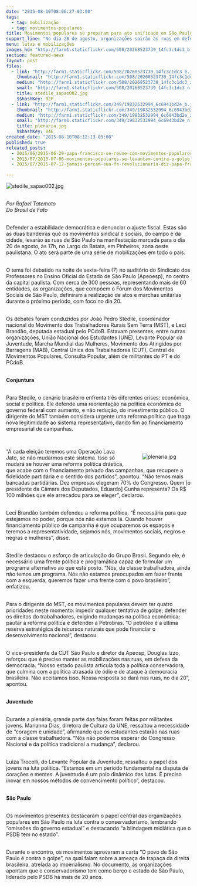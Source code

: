 ```yaml
---
date: "2015-08-10T08:06:27-03:00"
tags:
  - tag: mobilização
  - tag: movimentos-populares
title: Movimentos populares se preparam para ato unificado em São Paulo
support_line: "No dia 20 de agosto, organizações sairão às ruas em defesa da democracia e contra o ajuste fiscal"
menu: lutas e mobilizações
images_hd: "http://farm1.staticflickr.com/508/20268523739_14fc3c1dc3_b.jpg"
section: featured-news
layout: post
files:
  - link: "http://farm1.staticflickr.com/508/20268523739_14fc3c1dc3_b.jpg"
    thumbnail: "http://farm1.staticflickr.com/508/20268523739_14fc3c1dc3_t.jpg"
    medium: "http://farm1.staticflickr.com/508/20268523739_14fc3c1dc3_z.jpg"
    small: "http://farm1.staticflickr.com/508/20268523739_14fc3c1dc3_n.jpg"
    title: stedile_sapao002.jpg
    $$hashKey: 02P
  - link: "http://farm1.staticflickr.com/349/19832532994_6c6943bd2e_b.jpg"
    thumbnail: "http://farm1.staticflickr.com/349/19832532994_6c6943bd2e_t.jpg"
    medium: "http://farm1.staticflickr.com/349/19832532994_6c6943bd2e_z.jpg"
    small: "http://farm1.staticflickr.com/349/19832532994_6c6943bd2e_n.jpg"
    title: plenaria.jpg
    $$hashKey: 04E
created_date: "2015-08-10T08:12:13-03:00"
published: true
releated_posts:
  - 2015/06/2015-06-29-papa-francisco-se-reune-com-movimentos-populares-na-bolivia.md
  - 2015/07/2015-07-06-movimentos-populares-se-levantam-contra-o-golpe.md
  - 2015/07/2015-07-12-jamais-percam-sua-fe-revolucionaria-diz-papa-francisco-aos-movimentos-populares.md

---
```

<p><img alt="stedile_sapao002.jpg" src="http://farm1.staticflickr.com/508/20268523739_14fc3c1dc3_b.jpg" /></p>

<p><br />
<em>Por Rafael Tatemoto<br />
Do Brasil de Fato</em></p>

<p><br />
Defender a estabilidade democr&aacute;tica e denunciar o ajuste fiscal. Estas s&atilde;o as duas bandeiras que os movimentos sindical e sociais, do campo e da cidade, levar&atilde;o &agrave;s ruas de S&atilde;o Paulo na manifesta&ccedil;&atilde;o marcada para o dia 20 de agosto, &agrave;s 17h, no Largo da Batata, em Pinheiros, zona oeste paulistana. O ato ser&aacute; parte de uma s&eacute;rie de mobiliza&ccedil;&otilde;es em todo o pa&iacute;s.</p>

<p><br />
O tema foi debatido na noite de sexta-feira (7) no audit&oacute;rio do Sindicato dos Professores no Ensino Oficial do Estado de S&atilde;o Paulo (Apeoesp), no centro da capital paulista. Com cerca de 300 pessoas, representando mais de 60 entidades, as organiza&ccedil;&otilde;es, que comp&otilde;em o F&oacute;rum dos Movimentos Sociais de S&atilde;o Paulo, definiram a realiza&ccedil;&atilde;o de atos e marchas unit&aacute;rias durante o pr&oacute;ximo per&iacute;odo, com foco no dia 20.</p>

<p><br />
Os debates foram conduzidos por Jo&atilde;o Pedro Stedile, coordenador nacional do Movimento dos Trabalhadores Rurais Sem Terra (MST), e Leci Brand&atilde;o, deputada estadual pelo PCdoB. Estavam presentes, entre outras organiza&ccedil;&otilde;es, Uni&atilde;o Nacional dos Estudantes (UNE), Levante Popular da Juventude, Marcha Mundial das Mulheres, Movimento dos Atingidos por Barragens (MAB), Central &Uacute;nica dos Trabalhadores (CUT), Central de Movimentos Populares, Consulta Popular, al&eacute;m de militantes do PT e do PCdoB.</p>

<p><br />
<strong>Conjuntura</strong></p>

<p><br />
Para Stedile, o cen&aacute;rio brasileiro enfrenta tr&ecirc;s diferentes crises: econ&ocirc;mica, social e pol&iacute;tica. Ele defende uma reorienta&ccedil;&atilde;o na pol&iacute;tica econ&ocirc;mica do governo federal com aumento, e n&atilde;o redu&ccedil;&atilde;o, do investimento p&uacute;blico. O dirigente do MST tamb&eacute;m considera urgente uma reforma pol&iacute;tica que traga nova legitimidade ao sistema representativo, dando fim ao financiamento empresarial de campanhas.</p>

<p>&nbsp;</p>

<figure class="image" style="float:right"><img alt="plenaria.jpg" src="http://farm1.staticflickr.com/349/19832532994_6c6943bd2e_b.jpg" />
<figcaption></figcaption>
</figure>

<p>&ldquo;A cada elei&ccedil;&atilde;o teremos uma Opera&ccedil;&atilde;o Lava Jato, se n&atilde;o mudarmos este sistema. Isso s&oacute; mudar&aacute; se houver uma reforma pol&iacute;tica dr&aacute;stica, que acabe com o financiamento privado das campanhas, que recupere a fidelidade partid&aacute;ria e o sentido dos partidos&rdquo;, apontou. &ldquo;N&atilde;o temos mais bancadas partid&aacute;rias. Dez empresas elegeram 70% do Congresso. Quem [o presidente da C&acirc;mara dos Deputados, Eduardo] Cunha representa? Os R$ 100 milh&otilde;es que ele arrecadou para se eleger&rdquo;, declarou.</p>

<p><br />
Leci Brand&atilde;o tamb&eacute;m defendeu a reforma pol&iacute;tica. &ldquo;&Eacute; necess&aacute;ria para que estejamos no poder, porque n&oacute;s n&atilde;o estamos l&aacute;. Quando houver financiamento p&uacute;blico de campanha &eacute; que ocuparemos os espa&ccedil;os e teremos a representatividade, sejamos n&oacute;s, movimentos sociais, negros e negras e mulheres&rdquo;, disse.</p>

<p><br />
Stedile destacou o esfor&ccedil;o de articula&ccedil;&atilde;o do Grupo Brasil. Segundo ele, &eacute; necess&aacute;rio uma frente pol&iacute;tica e program&aacute;tica capaz de formular um programa alternativo ao que est&aacute; posto. &ldquo;N&oacute;s, da classe trabalhadora, ainda n&atilde;o temos um programa. N&oacute;s n&atilde;o estamos preocupados em fazer frente com a esquerda, queremos fazer uma frente com o povo brasileiro&rdquo;, enfatizou.</p>

<p><br />
Para o dirigente do MST, os movimentos populares devem ter quatro prioridades neste momento: impedir qualquer tentativa de golpe; defender os direitos do trabalhadores, exigindo mudan&ccedil;as na pol&iacute;tica econ&ocirc;mica; pautar a reforma pol&iacute;tica e defender a Petrobras. &ldquo;O petr&oacute;leo &eacute; a &uacute;ltima reserva estrat&eacute;gica de recursos naturais que pode financiar o desenvolvimento nacional&rdquo;, destacou.</p>

<p><br />
O vice-presidente da CUT S&atilde;o Paulo e diretor da Apeosp, Douglas Izzo, refor&ccedil;ou que &eacute; preciso manter as mobiliza&ccedil;&otilde;es nas ruas, em defesa da democracia. &ldquo;Nosso estado paulista articula toda a pol&iacute;tica conservadora, que culmina com a pol&iacute;tica atrasada de &oacute;dio e de ataque &agrave; democracia brasileira. N&atilde;o aceitamos isso. Nossa resposta se dar&aacute; nas ruas, no dia 20&rdquo;, apontou.</p>

<p><br />
<strong>Juventude</strong></p>

<p><br />
Durante a plen&aacute;ria, grande parte das falas foram feitas por militantes jovens. Marianna Dias, diretora de Cultura da UNE, ressaltou a necessidade de &ldquo;coragem e unidade&rdquo;, afirmando que os estudantes estar&atilde;o nas ruas com a classe trabalhadora. &ldquo;N&oacute;s n&atilde;o podemos esperar do Congresso Nacional e da pol&iacute;tica tradicional a mudan&ccedil;a&rdquo;, declarou.</p>

<p><br />
Luiza Trocolli, do Levante Popular da Juventude, ressaltou o papel dos jovens na luta pol&iacute;tica. &ldquo;Estamos em um per&iacute;odo fundamental na disputa de cora&ccedil;&otilde;es e mentes. A juventude &eacute; um polo din&acirc;mico das lutas. &Eacute; preciso inovar em nossos m&eacute;todos de convencimento pol&iacute;tico&rdquo;, destacou.</p>

<p><br />
<strong>S&atilde;o Paulo</strong></p>

<p><br />
Os movimentos presentes destacaram o papel central das organiza&ccedil;&otilde;es populares em S&atilde;o Paulo na luta contra o conservadorismo, lembrando &ldquo;omiss&otilde;es do governo estadual&rdquo; e destacando &ldquo;a blindagem midi&aacute;tica que o PSDB tem no estado&rdquo;.</p>

<p><br />
Durante o encontro, os movimentos aprovaram a carta &ldquo;O povo de S&atilde;o Paulo &eacute; contra o golpe&rdquo;, na qual falam sobre a amea&ccedil;a de trapa&ccedil;a da direita brasileira, atrelada ao imperialismo. No documento, as organiza&ccedil;&otilde;es apontam que o conservadorismo tem como ber&ccedil;o o estado de S&atilde;o Paulo, liderado pelo PSDB h&aacute; mais de 20 anos.</p>
